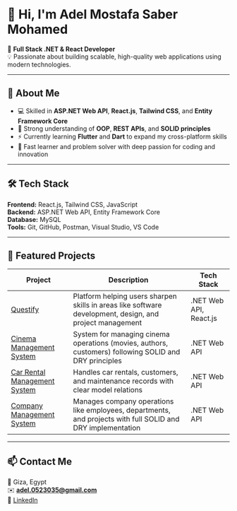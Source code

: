 # 👋 Hi, I'm Adel Mostafa Saber Mohamed

🎯 **Full Stack .NET & React Developer**  
💡 Passionate about building scalable, high-quality web applications using modern technologies.

---

## 🚀 About Me
- 💻 Skilled in **ASP.NET Web API**, **React.js**, **Tailwind CSS**, and **Entity Framework Core**  
- 🔧 Strong understanding of **OOP**, **REST APIs**, and **SOLID principles**  
- ⚡ Currently learning **Flutter** and **Dart** to expand my cross-platform skills  
- 🧠 Fast learner and problem solver with deep passion for coding and innovation  

---

## 🛠️ Tech Stack
**Frontend:** React.js, Tailwind CSS, JavaScript  
**Backend:** ASP.NET Web API, Entity Framework Core  
**Database:** MySQL  
**Tools:** Git, GitHub, Postman, Visual Studio, VS Code  

---

## 📂 Featured Projects
| Project | Description | Tech Stack |
|----------|--------------|-------------|
| [Questify](https://github.com/Adelmostafa2008/Questify.git) | Platform helping users sharpen skills in areas like software development, design, and project management | .NET Web API, React.js |
| [Cinema Management System](https://github.com/senior-3/Adel-Mostafa-Cinema.git) | System for managing cinema operations (movies, authors, customers) following SOLID and DRY principles | .NET Web API |
| [Car Rental Management System](https://github.com/Adelmostafa2008/CarRentalMS.git) | Handles car rentals, customers, and maintenance records with clear model relations | .NET Web API |
| [Company Management System](https://github.com/Adelmostafa2008/Adel_Mostafa_S3_Company_Management_System.git) | Manages company operations like employees, departments, and projects with full SOLID and DRY implementation | .NET Web API |


---

## 📫 Contact Me
📍 Giza, Egypt  
✉️ **adel.0523035@gmail.com**  
🔗 [LinkedIn](https://www.linkedin.com/in/adel-moatafa-saber-mohamed-7a2705332/)
